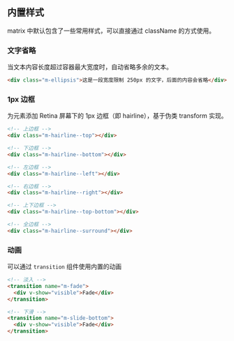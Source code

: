 ## 内置样式
matrix 中默认包含了一些常用样式，可以直接通过 className 的方式使用。

### 文字省略
当文本内容长度超过容器最大宽度时，自动省略多余的文本。

```html
<div class="m-ellipsis">这是一段宽度限制 250px 的文字，后面的内容会省略</div>
```

### 1px 边框
为元素添加 Retina 屏幕下的 1px 边框（即 hairline），基于伪类 transform 实现。

```html
<!-- 上边框 -->
<div class="m-hairline--top"></div>

<!-- 下边框 -->
<div class="m-hairline--bottom"></div>

<!-- 左边框 -->
<div class="m-hairline--left"></div>

<!-- 右边框 -->
<div class="m-hairline--right"></div>

<!-- 上下边框 -->
<div class="m-hairline--top-bottom"></div>

<!-- 全边框 -->
<div class="m-hairline--surround"></div>
```

### 动画
可以通过 `transition` 组件使用内置的动画

```html
<!-- 淡入 -->
<transition name="m-fade">
  <div v-show="visible">Fade</div>
</transition>

<!-- 下滑 -->
<transition name="m-slide-bottom">
  <div v-show="visible">Fade</div>
</transition>
```